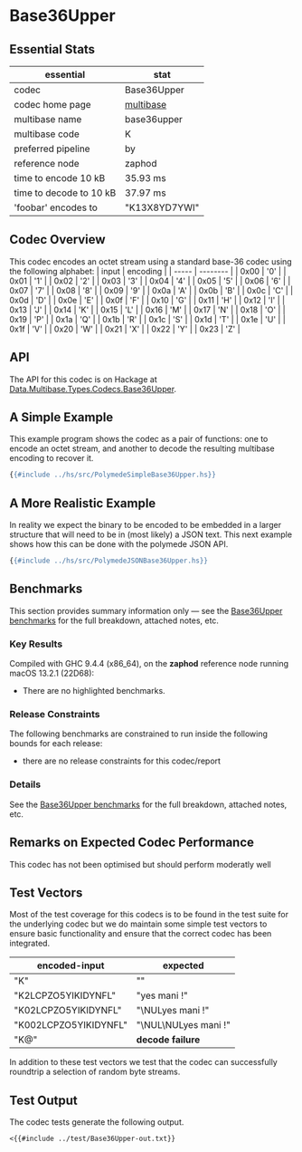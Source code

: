 # Base36Upper

## Essential Stats

| essential               | stat                                                   |
| ----------------------- | ------------------------------------------------------ |
| codec                   | Base36Upper                                            |
| codec home page         | [multibase](https://github.com/multiformats/multibase) |
| multibase name          | base36upper                                            |
| multibase code          | K                                                      |
| preferred pipeline      | by                                                     |
| reference node          | zaphod                                                 |
| time to encode 10 kB    | 35.93 ms                                               |
| time to decode to 10 kB | 37.97 ms                                               |
| 'foobar' encodes to     | "K13X8YD7YWI"                                          |


## Codec Overview

This codec encodes an octet stream using a standard base-36 codec using the
following alphabet:
| input | encoding |
| ----- | -------- |
| 0x00  | '0'      |
| 0x01  | '1'      |
| 0x02  | '2'      |
| 0x03  | '3'      |
| 0x04  | '4'      |
| 0x05  | '5'      |
| 0x06  | '6'      |
| 0x07  | '7'      |
| 0x08  | '8'      |
| 0x09  | '9'      |
| 0x0a  | 'A'      |
| 0x0b  | 'B'      |
| 0x0c  | 'C'      |
| 0x0d  | 'D'      |
| 0x0e  | 'E'      |
| 0x0f  | 'F'      |
| 0x10  | 'G'      |
| 0x11  | 'H'      |
| 0x12  | 'I'      |
| 0x13  | 'J'      |
| 0x14  | 'K'      |
| 0x15  | 'L'      |
| 0x16  | 'M'      |
| 0x17  | 'N'      |
| 0x18  | 'O'      |
| 0x19  | 'P'      |
| 0x1a  | 'Q'      |
| 0x1b  | 'R'      |
| 0x1c  | 'S'      |
| 0x1d  | 'T'      |
| 0x1e  | 'U'      |
| 0x1f  | 'V'      |
| 0x20  | 'W'      |
| 0x21  | 'X'      |
| 0x22  | 'Y'      |
| 0x23  | 'Z'      |



## API

The API for this codec is on Hackage at [Data.Multibase.Types.Codecs.Base36Upper](https://hackage.haskell.org/package/polymede-0.0.0.1/docs/Data-Multibase-Types-Codecs-Base36Upper.html).

## A Simple Example

This example program shows the codec as a pair of functions: one to encode an octet stream, 
and another to decode the resulting multibase encoding to recover it.

```haskell
{{#include ../hs/src/PolymedeSimpleBase36Upper.hs}}
```

## A More Realistic Example

In reality we expect the binary to be encoded to be embedded in a larger structure that will need
to be in (most likely) a JSON text. This next example shows how this can be done with the polymede
JSON API.

```haskell
{{#include ../hs/src/PolymedeJSONBase36Upper.hs}}
```

## Benchmarks


This section provides summary information only &mdash; see the [Base36Upper benchmarks](https://cdornan.github.io/polymede-benchmarks/benchmarks/0.0.0.1/Base36Upper.html) for the full
breakdown, attached notes, etc.

### Key Results

Compiled with GHC 9.4.4 (x86_64), on the **zaphod** reference node running macOS 13.2.1 (22D68):

* There are no highlighted benchmarks.

### Release Constraints

The following benchmarks are constrained to run inside the following bounds for each release:

* there are no release constraints for this codec/report

### Details

See the [Base36Upper benchmarks](https://cdornan.github.io/polymede-benchmarks/benchmarks/0.0.0.1/Base36Upper.html) for the full breakdown, attached notes, etc.


## Remarks on Expected Codec Performance

This codec has not been optimised but should perform moderatly well


## Test Vectors

Most of the test coverage for this codecs is to be found in the test suite for the underlying
codec but we do maintain some simple test vectors to ensure basic functionality and ensure that 
the correct codec has been integrated.

| encoded-input         | expected             |
| --------------------- | -------------------- |
| "K"                   | ""                   |
| "K2LCPZO5YIKIDYNFL"   | "yes mani !"         |
| "K02LCPZO5YIKIDYNFL"  | "\NULyes mani !"     |
| "K002LCPZO5YIKIDYNFL" | "\NUL\NULyes mani !" |
| "K@"                  | **decode failure**   |


In addition to these test vectors we test that the codec can successfully roundtrip a selection of 
random byte streams.

## Test Output

The codec tests generate the following output.

```
<{{#include ../test/Base36Upper-out.txt}}
```
